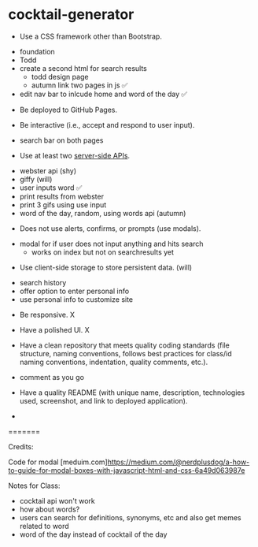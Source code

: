 # cocktail-generator

* Use a CSS framework other than Bootstrap.
- foundation
- Todd
- create a second html for search results
    - todd design page
    - autumn link two pages in js ✅
- edit nav bar to inlcude home and word of the day ✅

* Be deployed to GitHub Pages.

* Be interactive (i.e., accept and respond to user input).
- search bar on both pages

* Use at least two [server-side APIs](https://coding-boot-camp.github.io/full-stack/apis/api-resources).
- webster api (shy)
- giffy (will)
- user inputs word ✅
- print results from webster
- print 3 gifs using use input
- word of the day, random, using words api (autumn)



* Does not use alerts, confirms, or prompts (use modals).
- modal for if user does not input anything and hits search
    - works on index but not on searchresults yet

* Use client-side storage to store persistent data. (will)
- search history
- offer option to enter personal info
- use personal info to customize site

* Be responsive. X

* Have a polished UI. X

* Have a clean repository that meets quality coding standards (file structure, naming conventions, follows best practices for class/id naming conventions, indentation, quality comments, etc.).
- comment as you go

* Have a quality README (with unique name, description, technologies used, screenshot, and link to deployed application).
- 
=======

Credits:

Code for modal
[meduim.com]https://medium.com/@nerdplusdog/a-how-to-guide-for-modal-boxes-with-javascript-html-and-css-6a49d063987e


Notes for Class:
- cocktail api won't work
- how about words?
- users can search for definitions, synonyms, etc and also get memes related to word
- word of the day instead of cocktail of the day


